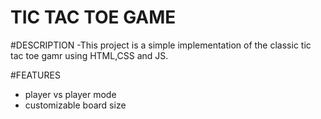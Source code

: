 # TIC TAC TOE GAME

#DESCRIPTION
-This project is a simple implementation of the classic tic tac toe gamr using HTML,CSS and JS.

#FEATURES
- player vs player mode
- customizable board size
